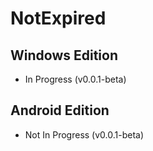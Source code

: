 # NotExpired

## Windows Edition
 * In Progress (v0.0.1-beta)
 
## Android Edition
 * Not In Progress (v0.0.1-beta)

